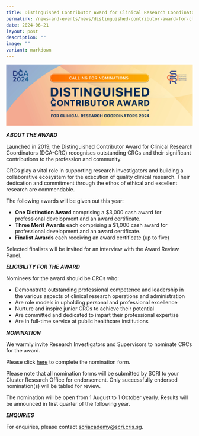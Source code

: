 ```yaml
---
title: Distinguished Contributor Award for Clinical Research Coordinators
permalink: /news-and-events/news/distinguished-contributor-award-for-clinical-research-coordinators/
date: 2024-06-21
layout: post
description: ""
image: ""
variant: markdown
---
```


![](/images/Resources/Workshops%20And%20Training/2024___Nominations_EDM_Banner.jpg)

**_ABOUT THE AWARD_** 

Launched in 2019, the Distinguished Contributor Award for Clinical Research Coordinators (DCA-CRC) recognises outstanding CRCs and their significant contributions to the profession and community.

CRCs play a vital role in supporting research investigators and building a collaborative ecosystem for the execution of quality clinical research. Their dedication and commitment through the ethos of ethical and excellent research are commendable.

The following awards will be given out this year:

*   **One Distinction Award** comprising a $3,000 cash award for professional development and an award certificate.
*   **Three Merit Awards** each comprising a $1,000 cash award for professional development and an award certificate.
*   **Finalist Awards** each receiving an award certificate (up to five)

Selected finalists will be invited for an interview with the Award Review Panel.

**_ELIGIBILITY FOR THE AWARD_**

Nominees for the award should be CRCs who:

*   Demonstrate outstanding professional competence and leadership in the various aspects of clinical research operations and administration
*   Are role models in upholding personal and professional excellence
*   Nurture and inspire junior CRCs to achieve their potential
*   Are committed and dedicated to impart their professional expertise
*   Are in full-time service at public healthcare institutions

_**NOMINATION**_

We warmly invite Research Investigators and Supervisors to nominate CRCs for the award. 

Please click [here](https://for.sg/award) to complete the nomination form.

Please note that all nomination forms will be submitted by SCRI to your Cluster Research Office for endorsement. Only successfully endorsed nomination(s) will be tabled for review.

The nomination will be open from 1 August to 1 October yearly. Results will be announced in first quarter of the following year.

_**ENQUIRIES**_

For enquiries, please contact [scriacademy@scri.cris.sg](mailto:scriacademy@scri.cris.sg).